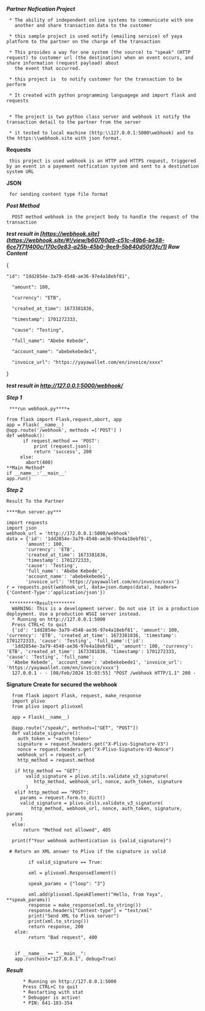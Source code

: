 
***Partner Nofication Project***

     * The ability of independent online systems to communicate with one 
       another and share transaction data to the customer
       
     * this sample project is used notify (emailing service) of yaya platform to the partner on the charge of the transaction  
       
     * This provides a way for one system (the source) to "speak" (HTTP request) to customer url (the destination) when an event occurs, and share information (request payload) about 
       the event that occurred.
    
     * this project is  to notify customer for the transaction to be perform
  
     * It created with python programming languagege and import flask and requests
     
   
     * The project is two python class server and webhook it notify the transaction detail to the partner from the server 
     
     * it tested to local machine (http:\\127.0.0.1:5000\webhook) and to the https:\\webhook.site with json format.
       
****Requests****

     this project is used webhook is an HTTP and HTTPS request, triggered by an event in a payement notfication system and sent to a destination system URL 
    
****JSON****

     for sending content type file format 

***Post Method***
      
      POST method webhook in the project body to handle the request of the transaction
     

***test result in [https://webhook.site](https://webhook.site/#!/view/b60760d9-c51c-49b6-be38-6ce7f71f400c/170c0e83-a25b-45b0-9ee9-5b840d50f3fc/1) Raw Content***

{

    "id": "1dd2854e-3a79-4548-ae36-97e4a18ebf81",
     
      "amount": 100,
     
      "currency": "ETB",
  
      "created_at_time": 1673381836,
  
      "timestamp": 1701272333,
  
      "cause": "Testing",
  
      "full_name": "Abebe Kebede",
  
      "account_name": "abebekebede1",
  
      "invoice_url": "https://yayawallet.com/en/invoice/xxxx"
  
}

***test result in http://127.0.0.1:5000/webhook/***

***Step 1*** 

     ***run webhook.py****+
      
    from flask import Flask,request,abort, app
    app = Flask(__name__)
    @app.route('/webhook', methods =['POST'] )
    def webhook():
          if request.method == 'POST':
              print (request.json);
              return 'success', 200
         else:
           abort(400)
    **Main Method*
    if __name__:'__main__'
    app.run()

 ***Step 2***
 
    Result To the Partner 
    
    ****Run server.py***

    import requests
    import json
    webhook_url = 'http://172.0.0.1:5000/webhook'
    data = {'id': '1dd2854e-3a79-4548-ae36-97e4a18ebf81',
           'amount': 100,
           'currency': 'ETB',
           'created_at_time': 1673381836,
           'timestamp': 1701272333,
           'cause': 'Testing',
           'full_name': 'Abebe Kebede',
           'account_name': 'abebekebede1',
           'invoice_url': 'https://yayawallet.com/en/invoice/xxxx'}
    r = requests.post(webhook_url, data=json.dumps(data), headers={'Content-Type':'application/json'})

     **********Result********
      WARNING: This is a development server. Do not use it in a production deployment. Use a production WSGI server instead.
      * Running on http://127.0.0.1:5000
      Press CTRL+C to quit
      {'id': '1dd2854e-3a79-4548-ae36-97e4a18ebf81', 'amount': 100, 'currency': 'ETB', 'created_at_time': 1673381836, 'timestamp': 1701272333, 'cause': 'Testing', 'full_name':{'id': 
      '1dd2854e-3a79-4548-ae36-97e4a18ebf81', 'amount': 100, 'currency': 'ETB', 'created_at_time': 1673381836, 'timestamp': 1701272333, 'cause': 'Testing', 'full_name':
      'Abebe Kebede', 'account_name': 'abebekebede1', 'invoice_url': 'https://yayawallet.com/en/invoice/xxxx'}
      127.0.0.1 - - [08/Feb/2024 15:03:55] "POST /webhook HTTP/1.1" 200 -

****Signature Create for secured the webhook****

      from flask import Flask, request, make_response
      import plivo
      from plivo import plivoxml

      app = Flask(__name__)

      @app.route("/speak/", methods=["GET", "POST"])
      def validate_signature():
        auth_token = "<auth_token>"
        signature = request.headers.get("X-Plivo-Signature-V3")
        nonce = request.headers.get("X-Plivo-Signature-V3-Nonce")
        webhook_url = request.url
        http_method = request.method

       if http_method == "GET":
           valid_signature = plivo.utils.validate_v3_signature(
              http_method, webhook_url, nonce, auth_token, signature
           )
       elif http_method == "POST":
         params = request.form.to_dict()
         valid_signature = plivo.utils.validate_v3_signature(
             http_method, webhook_url, nonce, auth_token, signature, params
         )
      else:
          return "Method not allowed", 405

      print(f"Your webhook authentication is {valid_signature}")

     # Return an XML answer to Plivo if the signature is valid

            if valid_signature == True:
       
            xml = plivoxml.ResponseElement()
       
            speak_params = {"loop": "3"}
       
            xml.add(plivoxml.SpeakElement("Hello, from Yaya", **speak_params))
            response = make_response(xml.to_string())
            response.headers["Content-type"] = "text/xml"
            print("Send XML to Plivo server")
            print(xml.to_string())
            return response, 200
       else:
            return "Bad request", 400


       if __name__ == "__main__":
       app.run(host="127.0.0.1", debug=True)

***Result***

          * Running on http://127.0.0.1:5000
          Press CTRL+C to quit
          * Restarting with stat
          * Debugger is active!
          * PIN: 641-183-354

